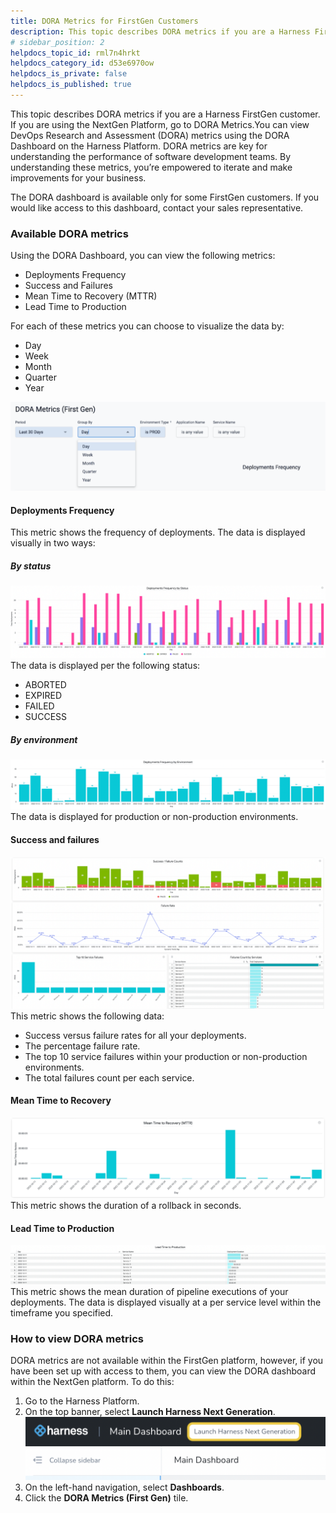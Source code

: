 ```yaml
---
title: DORA Metrics for FirstGen Customers
description: This topic describes DORA metrics if you are a Harness FirstGen customer. If you are using the NextGen Platform, go to DORA Metrics. You can view DevOps Research and Assessment (DORA) metrics using t…
# sidebar_position: 2
helpdocs_topic_id: rml7n4hrkt
helpdocs_category_id: d53e6970ow
helpdocs_is_private: false
helpdocs_is_published: true
---
```


This topic describes DORA metrics if you are a Harness FirstGen customer. If you are using the NextGen Platform, go to DORA Metrics.You can view DevOps Research and Assessment (DORA) metrics using the DORA Dashboard on the Harness Platform. DORA metrics are key for understanding the performance of software development teams. By understanding these metrics, you’re empowered to iterate and make improvements for your business. 

The DORA dashboard is available only for some FirstGen customers. If you would like access to this dashboard, contact your sales representative. 

### Available DORA metrics

Using the DORA Dashboard, you can view the following metrics: 

* Deployments Frequency
* Success and Failures
* Mean Time to Recovery (MTTR)
* Lead Time to Production

For each of these metrics you can choose to visualize the data by:

* Day
* Week
* Month
* Quarter
* Year

![Example of timeframe selection](./static/dora-metrics-for-first-gen-customers-29.png)

#### Deployments Frequency

This metric shows the frequency of deployments. The data is displayed visually in two ways:

##### By status

![Example deployments frequency chart](./static/dora-metrics-for-first-gen-customers-30.png)The data is displayed per the following status: 

* ABORTED
* EXPIRED
* FAILED
* SUCCESS

##### By environment

![Example deployments frequency by status chart](./static/dora-metrics-for-first-gen-customers-31.png)The data is displayed for production or non-production environments. 

#### Success and failures

![Example success and failures chart](./static/dora-metrics-for-first-gen-customers-32.png)This metric shows the following data:

* Success versus failure rates for all your deployments.
* The percentage failure rate.
* The top 10 service failures within your production or non-production environments.
* The total failures count per each service.

#### Mean Time to Recovery

![Example mean time to recovery chart](./static/dora-metrics-for-first-gen-customers-33.png)This metric shows the duration of a rollback in seconds. 

#### Lead Time to Production

![Example lead time to production chart](./static/dora-metrics-for-first-gen-customers-34.png)This metric shows the mean duration of pipeline executions of your deployments. The data is displayed visually at a per service level within the timeframe you specified.

### How to view DORA metrics

DORA metrics are not available within the FirstGen platform, however, if you have been set up with access to them, you can view the DORA dashboard within the NextGen platform. To do this: 

1. Go to the Harness Platform.
2. On the top banner, select **Launch Harness Next Generation**.![The launch Harness next generation button](./static/dora-metrics-for-first-gen-customers-35.png)
3. On the left-hand navigation, select **Dashboards**.
4. Click the **DORA Metrics (First Gen)** tile.

